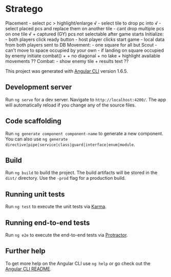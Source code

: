 # Stratego

Placement
    - select pc > highlight/enlarge √
    - select tile to drop pc into √
    - select placed pcs and replace them on another tile 
    - cant drop multiple pcs on one tile √
    + captured (GY) pcs not selectable after game starts
Initialize:
    - both players click ready button
    - host player clicks start game
    - local data from both players sent to DB
Movement:
    - one square for all but Scout
    - can't move to space occupied by your own
    - if landing on square occupied by enemy initiate combat()
    + 
    + no diagonal
    + no lake
    + highlight available movements ??
Combat:
    - show enemy tile
    + results text ??



This project was generated with [Angular CLI](https://github.com/angular/angular-cli) version 1.6.5.

## Development server

Run `ng serve` for a dev server. Navigate to `http://localhost:4200/`. The app will automatically reload if you change any of the source files.

## Code scaffolding

Run `ng generate component component-name` to generate a new component. You can also use `ng generate directive|pipe|service|class|guard|interface|enum|module`.

## Build

Run `ng build` to build the project. The build artifacts will be stored in the `dist/` directory. Use the `-prod` flag for a production build.

## Running unit tests

Run `ng test` to execute the unit tests via [Karma](https://karma-runner.github.io).

## Running end-to-end tests

Run `ng e2e` to execute the end-to-end tests via [Protractor](http://www.protractortest.org/).

## Further help

To get more help on the Angular CLI use `ng help` or go check out the [Angular CLI README](https://github.com/angular/angular-cli/blob/master/README.md).
